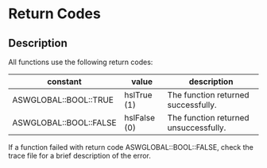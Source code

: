 # Return Codes

## Description

All functions use the following return codes:

| constant               | value        | description                           |
| ---------------------- | ------------ | ------------------------------------- |
| ASWGLOBAL::BOOL::TRUE  | hslTrue (1)  | The function returned successfully.   |
| ASWGLOBAL::BOOL::FALSE | hslFalse (0) | The function returned unsuccessfully. |

If a function failed with return code ASWGLOBAL::BOOL::FALSE, check the trace file for a brief description of the error.
